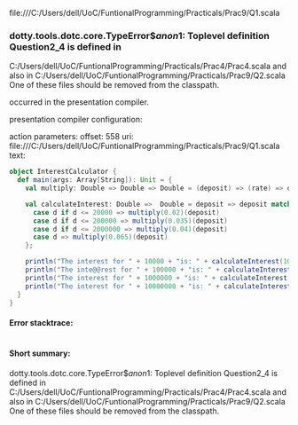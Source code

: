 file:///C:/Users/dell/UoC/FuntionalProgramming/Practicals/Prac9/Q1.scala
### dotty.tools.dotc.core.TypeError$$anon$1: Toplevel definition Question2_4 is defined in
  C:/Users/dell/UoC/FuntionalProgramming/Practicals/Prac4/Prac4.scala
and also in
  C:/Users/dell/UoC/FuntionalProgramming/Practicals/Prac9/Q2.scala
One of these files should be removed from the classpath.

occurred in the presentation compiler.

presentation compiler configuration:


action parameters:
offset: 558
uri: file:///C:/Users/dell/UoC/FuntionalProgramming/Practicals/Prac9/Q1.scala
text:
```scala
object InterestCalculator {
  def main(args: Array[String]): Unit = {
    val multiply: Double => Double => Double = (deposit) => (rate) => deposit * rate

    val calculateInterest: Double =>  Double = deposit => deposit match {
      case d if d <= 20000 => multiply(0.02)(deposit)
      case d if d <= 200000 => multiply(0.035)(deposit)
      case d if d <= 2000000 => multiply(0.04)(deposit)
      case d => multiply(0.065)(deposit)
    };

    println("The interest for " + 10000 + "is: " + calculateInterest(10000))   
    println("The inte@@rest for " + 100000 + "is: " + calculateInterest(100000))  
    println("The interest for " + 1000000 + "is: " + calculateInterest(1000000)) 
    println("The interest for " + 10000000 + "is: " + calculateInterest(10000000)) 
  }
}

```



#### Error stacktrace:

```

```
#### Short summary: 

dotty.tools.dotc.core.TypeError$$anon$1: Toplevel definition Question2_4 is defined in
  C:/Users/dell/UoC/FuntionalProgramming/Practicals/Prac4/Prac4.scala
and also in
  C:/Users/dell/UoC/FuntionalProgramming/Practicals/Prac9/Q2.scala
One of these files should be removed from the classpath.